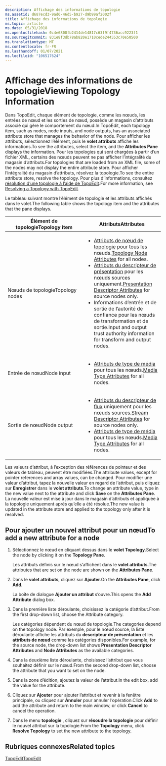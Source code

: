 ```yaml
---
description: Affichage des informations de topologie
ms.assetid: d687ecd3-9ad6-46d5-b927-d9b99af2002f
title: Affichage des informations de topologie
ms.topic: article
ms.date: 05/31/2018
ms.openlocfilehash: 0c4e6808fb2414de14817c63f9f4736acc9223f1
ms.sourcegitcommit: 831e8f3db78ab820e1710cede244553c70e50500
ms.translationtype: MT
ms.contentlocale: fr-FR
ms.lasthandoff: 01/07/2021
ms.locfileid: "106517624"
---
```

# <a name="viewing-topology-information"></a><span data-ttu-id="ce20f-103">Affichage des informations de topologie</span><span class="sxs-lookup"><span data-stu-id="ce20f-103">Viewing Topology Information</span></span>

<span data-ttu-id="ce20f-104">Dans TopoEdit, chaque élément de topologie, comme les nœuds, les entrées de nœud et les sorties de nœud, possède un magasin d’attributs associé qui gère le comportement du nœud.</span><span class="sxs-lookup"><span data-stu-id="ce20f-104">In TopoEdit, each topology item, such as nodes, node inputs, and node outputs, has an associated attribute store that manages the behavior of the node.</span></span> <span data-ttu-id="ce20f-105">Pour afficher les attributs, sélectionnez l’élément, puis le **volet attributs** affiche les informations.</span><span class="sxs-lookup"><span data-stu-id="ce20f-105">To see the attributes, select the item, and the **Attributes Pane** displays the information.</span></span> <span data-ttu-id="ce20f-106">Pour les topologies qui sont chargées à partir d’un fichier XML, certains des nœuds peuvent ne pas afficher l’intégralité du magasin d’attributs.</span><span class="sxs-lookup"><span data-stu-id="ce20f-106">For topologies that are loaded from an XML file, some of the nodes may not display the entire attribute store.</span></span> <span data-ttu-id="ce20f-107">Pour afficher l’intégralité du magasin d’attributs, résolvez la topologie.</span><span class="sxs-lookup"><span data-stu-id="ce20f-107">To see the entire attribute store, resolve the topology.</span></span> <span data-ttu-id="ce20f-108">Pour plus d’informations, consultez [résolution d’une topologie à l’aide de TopoEdit](resolving-a-topology-with-topoedit.md).</span><span class="sxs-lookup"><span data-stu-id="ce20f-108">For more information, see [Resolving a Topology with TopoEdit](resolving-a-topology-with-topoedit.md).</span></span>

<span data-ttu-id="ce20f-109">Le tableau suivant montre l’élément de topologie et les attributs affichés dans le volet.</span><span class="sxs-lookup"><span data-stu-id="ce20f-109">The following table shows the topology item and the attributes that the pane displays.</span></span>



<table>
<colgroup>
<col style="width: 50%" />
<col style="width: 50%" />
</colgroup>
<thead>
<tr class="header">
<th><span data-ttu-id="ce20f-110">Élément de topologie</span><span class="sxs-lookup"><span data-stu-id="ce20f-110">Topology item</span></span></th>
<th><span data-ttu-id="ce20f-111">Attributs</span><span class="sxs-lookup"><span data-stu-id="ce20f-111">Attributes</span></span></th>
</tr>
</thead>
<tbody>
<tr class="odd">
<td><span data-ttu-id="ce20f-112">Nœuds de topologie</span><span class="sxs-lookup"><span data-stu-id="ce20f-112">Topology nodes</span></span></td>
<td><ul>
<li><span data-ttu-id="ce20f-113"><a href="topology-node-attributes.md">Attributs de nœud de topologie</a> pour tous les nœuds.</span><span class="sxs-lookup"><span data-stu-id="ce20f-113"><a href="topology-node-attributes.md">Topology Node Attributes</a> for all nodes.</span></span><br/></li>
<li><span data-ttu-id="ce20f-114"><a href="presentation-descriptor-attributes.md">Attributs du descripteur de présentation</a> pour les nœuds sources uniquement.</span><span class="sxs-lookup"><span data-stu-id="ce20f-114"><a href="presentation-descriptor-attributes.md">Presentation Descriptor Attributes</a> for source nodes only.</span></span><br/></li>
<li><span data-ttu-id="ce20f-115">Informations d’entrée et de sortie de l’autorité de confiance pour les nœuds de transformation et de sortie.</span><span class="sxs-lookup"><span data-stu-id="ce20f-115">Input and output trust authority information for transform and output nodes.</span></span><br/></li>
</ul></td>
</tr>
<tr class="even">
<td><span data-ttu-id="ce20f-116">Entrée de nœud</span><span class="sxs-lookup"><span data-stu-id="ce20f-116">Node input</span></span></td>
<td><ul>
<li><span data-ttu-id="ce20f-117"><a href="media-type-attributes.md">Attributs de type de média</a> pour tous les nœuds.</span><span class="sxs-lookup"><span data-stu-id="ce20f-117"><a href="media-type-attributes.md">Media Type Attributes</a> for all nodes.</span></span></li>
</ul></td>
</tr>
<tr class="odd">
<td><span data-ttu-id="ce20f-118">Sortie de nœud</span><span class="sxs-lookup"><span data-stu-id="ce20f-118">Node output</span></span></td>
<td><ul>
<li><span data-ttu-id="ce20f-119"><a href="stream-descriptor-attributes.md">Attributs du descripteur de flux</a> uniquement pour les nœuds sources.</span><span class="sxs-lookup"><span data-stu-id="ce20f-119"><a href="stream-descriptor-attributes.md">Stream Descriptor Attributes</a> for source nodes only.</span></span><br/></li>
<li><span data-ttu-id="ce20f-120"><a href="media-type-attributes.md">Attributs de type de média</a> pour tous les nœuds.</span><span class="sxs-lookup"><span data-stu-id="ce20f-120"><a href="media-type-attributes.md">Media Type Attributes</a> for all nodes.</span></span><br/></li>
</ul></td>
</tr>
</tbody>
</table>



 

<span data-ttu-id="ce20f-121">Les valeurs d’attribut, à l’exception des références de pointeur et des valeurs de tableau, peuvent être modifiées.</span><span class="sxs-lookup"><span data-stu-id="ce20f-121">The attribute values, except for pointer references and array values, can be changed.</span></span> <span data-ttu-id="ce20f-122">Pour modifier une valeur d’attribut, tapez la nouvelle valeur en regard de l’attribut, puis cliquez sur **Enregistrer** dans le **volet attributs**.</span><span class="sxs-lookup"><span data-stu-id="ce20f-122">To change an attribute value, type in the new value next to the attribute and click **Save** on the **Attributes Pane**.</span></span> <span data-ttu-id="ce20f-123">La nouvelle valeur est mise à jour dans le magasin d’attributs et appliquée à la topologie uniquement après qu’elle a été résolue.</span><span class="sxs-lookup"><span data-stu-id="ce20f-123">The new value is updated in the attribute store and applied to the topology only after it is resolved.</span></span>

## <a name="to-add-a-new-attribute-for-a-node"></a><span data-ttu-id="ce20f-124">Pour ajouter un nouvel attribut pour un nœud</span><span class="sxs-lookup"><span data-stu-id="ce20f-124">To add a new attribute for a node</span></span>

1.  <span data-ttu-id="ce20f-125">Sélectionnez le nœud en cliquant dessus dans le **volet Topology**.</span><span class="sxs-lookup"><span data-stu-id="ce20f-125">Select the node by clicking it on the **Topology Pane**.</span></span>

    <span data-ttu-id="ce20f-126">Les attributs définis sur le nœud s’affichent dans le **volet attributs**.</span><span class="sxs-lookup"><span data-stu-id="ce20f-126">The attributes that are set on the node are shown on the **Attributes Pane**.</span></span>

2.  <span data-ttu-id="ce20f-127">Dans le **volet attributs**, cliquez sur **Ajouter**.</span><span class="sxs-lookup"><span data-stu-id="ce20f-127">On the **Attributes Pane**, click **Add**.</span></span>

    <span data-ttu-id="ce20f-128">La boîte de dialogue **Ajouter un attribut** s’ouvre.</span><span class="sxs-lookup"><span data-stu-id="ce20f-128">This opens the **Add Attribute** dialog box.</span></span>

3.  <span data-ttu-id="ce20f-129">Dans la première liste déroulante, choisissez la catégorie d’attribut.</span><span class="sxs-lookup"><span data-stu-id="ce20f-129">From the first drop-down list, choose the Attribute category.</span></span>

    <span data-ttu-id="ce20f-130">Les catégories dépendent du nœud de topologie.</span><span class="sxs-lookup"><span data-stu-id="ce20f-130">The categories depend on the topology node.</span></span> <span data-ttu-id="ce20f-131">Par exemple, pour le nœud source, la liste déroulante affiche les attributs du **descripteur de présentation** et les **attributs de nœud** comme les catégories disponibles.</span><span class="sxs-lookup"><span data-stu-id="ce20f-131">For example, for the source node, the drop-down list shows **Presentation Descriptor Attributes** and **Node Attributes** as the available categories.</span></span>

4.  <span data-ttu-id="ce20f-132">Dans la deuxième liste déroulante, choisissez l’attribut que vous souhaitez définir sur le nœud.</span><span class="sxs-lookup"><span data-stu-id="ce20f-132">From the second drop-down list, choose the attribute that you want to set on the node.</span></span>

5.  <span data-ttu-id="ce20f-133">Dans la zone d’édition, ajoutez la valeur de l’attribut.</span><span class="sxs-lookup"><span data-stu-id="ce20f-133">In the edit box, add the value for the attribute.</span></span>

6.  <span data-ttu-id="ce20f-134">Cliquez sur **Ajouter** pour ajouter l’attribut et revenir à la fenêtre principale, ou cliquez sur **Annuler** pour annuler l’opération.</span><span class="sxs-lookup"><span data-stu-id="ce20f-134">Click **Add** to add the attribute and return to the main window, or click **Cancel** to cancel the operation.</span></span>

7.  <span data-ttu-id="ce20f-135">Dans le menu **topologie** , cliquez sur **résoudre la topologie** pour définir le nouvel attribut sur la topologie.</span><span class="sxs-lookup"><span data-stu-id="ce20f-135">From the **Topology** menu, click **Resolve Topology** to set the new attribute to the topology.</span></span>

## <a name="related-topics"></a><span data-ttu-id="ce20f-136">Rubriques connexes</span><span class="sxs-lookup"><span data-stu-id="ce20f-136">Related topics</span></span>

<dl> <dt>

[<span data-ttu-id="ce20f-137">TopoEdit</span><span class="sxs-lookup"><span data-stu-id="ce20f-137">TopoEdit</span></span>](topoedit.md)
</dt> </dl>

 

 




